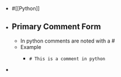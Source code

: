 - #[[Python]]
- ## Primary Comment Form
	- In python comments are noted with a #
	- Example
		- ```
		  # This is a comment in python
		  ```
-